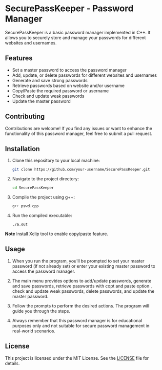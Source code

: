 # SecurePassKeeper - Password Manager

SecurePassKeeper is a basic password manager implemented in C++. It allows you to securely store and manage your passwords for different websites and usernames.


## Features

- Set a master password to access the password manager
- Add, update, or delete passwords for different websites and usernames
- Generate and save strong passwords
- Retrieve passwords based on website and/or username
- Copy/Paste the required password or username
- Check and update weak passwords
- Update the master password


## Contributing

Contributions are welcome! If you find any issues or want to enhance the functionality of this password manager, feel free to submit a pull request.
  
## Installation

1. Clone this repository to your local machine:

    ```bash
   git clone https://github.com/your-username/SecurePassKeeper.git
   ```

2. Navigate to the project directory:

   ```bash
   cd SecurePassKeeper
   ```

3. Compile the project using g++:

   ```bash
   g++ pswd.cpp
   ```

4. Run the compiled executable:

   ```bash
   ./a.out
   ```
**Note** Install Xclip tool to enable copy/paste feature.
## Usage

1. When you run the program, you'll be prompted to set your master password (if not already set) or enter your existing master password to access the password manager.

2. The main menu provides options to add/update passwords, generate and save passwords, retrieve passwords with copt and paste option , check and update weak passwords, delete passwords, and update the master password.

3. Follow the prompts to perform the desired actions. The program will guide you through the steps.

4. Always remember that this password manager is for educational purposes only and not suitable for secure password management in real-world scenarios.


## License

This project is licensed under the MIT License. See the [LICENSE](LICENSE) file for details.

